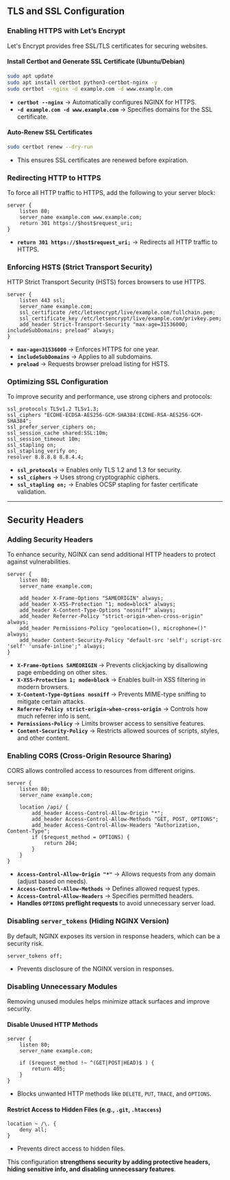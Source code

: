 
## TLS and SSL Configuration

### Enabling HTTPS with Let’s Encrypt
Let's Encrypt provides free SSL/TLS certificates for securing websites.
#### Install Certbot and Generate SSL Certificate (Ubuntu/Debian)
```bash
sudo apt update
sudo apt install certbot python3-certbot-nginx -y
sudo certbot --nginx -d example.com -d www.example.com
```
- **`certbot --nginx`** → Automatically configures NGINX for HTTPS.
- **`-d example.com -d www.example.com`** → Specifies domains for the SSL certificate.

#### Auto-Renew SSL Certificates
```bash
sudo certbot renew --dry-run
```
- This ensures SSL certificates are renewed before expiration.

### Redirecting HTTP to HTTPS
To force all HTTP traffic to HTTPS, add the following to your server block:
```nginx
server {
    listen 80;
    server_name example.com www.example.com;
    return 301 https://$host$request_uri;
}
```
- **`return 301 https://$host$request_uri;`** → Redirects all HTTP traffic to HTTPS.

### Enforcing HSTS (Strict Transport Security)
HTTP Strict Transport Security (HSTS) forces browsers to use HTTPS.
```nginx
server {
    listen 443 ssl;
    server_name example.com;
    ssl_certificate /etc/letsencrypt/live/example.com/fullchain.pem;
    ssl_certificate_key /etc/letsencrypt/live/example.com/privkey.pem;
    add_header Strict-Transport-Security "max-age=31536000; includeSubDomains; preload" always;
}
```
- **`max-age=31536000`** → Enforces HTTPS for one year.
- **`includeSubDomains`** → Applies to all subdomains.
- **`preload`** → Requests browser preload listing for HSTS.

### Optimizing SSL Configuration
To improve security and performance, use strong ciphers and protocols:
```nginx
ssl_protocols TLSv1.2 TLSv1.3;
ssl_ciphers "ECDHE-ECDSA-AES256-GCM-SHA384:ECDHE-RSA-AES256-GCM-SHA384";
ssl_prefer_server_ciphers on;
ssl_session_cache shared:SSL:10m;
ssl_session_timeout 10m;
ssl_stapling on;
ssl_stapling_verify on;
resolver 8.8.8.8 8.8.4.4;
```
- **`ssl_protocols`** → Enables only TLS 1.2 and 1.3 for security.
- **`ssl_ciphers`** → Uses strong cryptographic ciphers.
- **`ssl_stapling on;`** → Enables OCSP stapling for faster certificate validation.

---

## Security Headers

### Adding Security Headers
To enhance security, NGINX can send additional HTTP headers to protect against vulnerabilities.
```nginx
server {
    listen 80;
    server_name example.com;

    add_header X-Frame-Options "SAMEORIGIN" always;
    add_header X-XSS-Protection "1; mode=block" always;
    add_header X-Content-Type-Options "nosniff" always;
    add_header Referrer-Policy "strict-origin-when-cross-origin" always;
    add_header Permissions-Policy "geolocation=(), microphone=()" always;
    add_header Content-Security-Policy "default-src 'self'; script-src 'self' 'unsafe-inline';" always;
}
```
- **`X-Frame-Options SAMEORIGIN`** → Prevents clickjacking by disallowing page embedding on other sites.
- **`X-XSS-Protection 1; mode=block`** → Enables built-in XSS filtering in modern browsers.
- **`X-Content-Type-Options nosniff`** → Prevents MIME-type sniffing to mitigate certain attacks.
- **`Referrer-Policy strict-origin-when-cross-origin`** → Controls how much referrer info is sent.
- **`Permissions-Policy`** → Limits browser access to sensitive features.
- **`Content-Security-Policy`** → Restricts allowed sources of scripts, styles, and other content.

### Enabling CORS (Cross-Origin Resource Sharing)
CORS allows controlled access to resources from different origins.
```nginx
server {
    listen 80;
    server_name example.com;

    location /api/ {
        add_header Access-Control-Allow-Origin "*";
        add_header Access-Control-Allow-Methods "GET, POST, OPTIONS";
        add_header Access-Control-Allow-Headers "Authorization, Content-Type";
        if ($request_method = OPTIONS) {
            return 204;
        }
    }
}
```
- **`Access-Control-Allow-Origin "*"`** → Allows requests from any domain (adjust based on needs).
- **`Access-Control-Allow-Methods`** → Defines allowed request types.
- **`Access-Control-Allow-Headers`** → Specifies permitted headers.
- **Handles `OPTIONS` preflight requests** to avoid unnecessary server load.

### Disabling `server_tokens` (Hiding NGINX Version)
By default, NGINX exposes its version in response headers, which can be a security risk.
```nginx
server_tokens off;
```
- Prevents disclosure of the NGINX version in responses.

### Disabling Unnecessary Modules
Removing unused modules helps minimize attack surfaces and improve security.
#### Disable Unused HTTP Methods
```nginx
server {
    listen 80;
    server_name example.com;

    if ($request_method !~ ^(GET|POST|HEAD)$ ) {
        return 405;
    }
}
```
- Blocks unwanted HTTP methods like `DELETE`, `PUT`, `TRACE`, and `OPTIONS`.

#### Restrict Access to Hidden Files (e.g., `.git`, `.htaccess`)
```nginx
location ~ /\. {
    deny all;
}
```
- Prevents direct access to hidden files.

This configuration **strengthens security by adding protective headers, hiding sensitive info, and disabling unnecessary features**.
